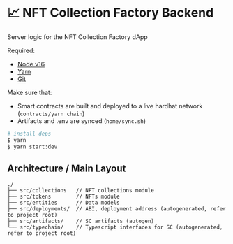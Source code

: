 # 📈 NFT Collection Factory Backend

Server logic for the NFT Collection Factory dApp

Required:

- [Node v16](https://nodejs.org/download/release/latest-v16.x/)
- [Yarn](https://classic.yarnpkg.com/en/docs/install/)
- [Git](https://git-scm.com/downloads)

Make sure that:

- Smart contracts are built and deployed to a live hardhat network (`contracts/yarn chain`)
- Artifacts and .env are synced (`home/sync.sh`)

```bash
# install deps
$ yarn
$ yarn start:dev
```

## Architecture / Main Layout

```
./
├── src/collections   // NFT collections module
├── src/tokens        // NFTs module
├── src/entities      // Data models
├── src/deployments/  // ABI, deployment address (autogenerated, refer to project root)
├── src/artifacts/    // SC artifacts (autogen)
└── src/typechain/    // Typescript interfaces for SC (autogenerated, refer to project root)
```
